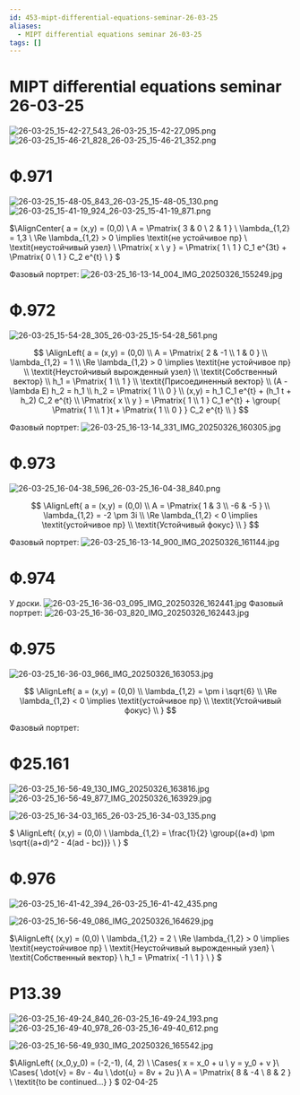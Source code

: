 ```yaml
---
id: 453-mipt-differential-equations-seminar-26-03-25
aliases:
  - MIPT differential equations seminar 26-03-25
tags: []
---
```


# MIPT differential equations seminar 26-03-25

![26-03-25_15-42-27_543_26-03-25_15-42-27_095.png](assets/imgs/26-03-25_15-42-27_543_26-03-25_15-42-27_095.png)
![26-03-25_15-46-21_828_26-03-25_15-46-21_352.png](assets/imgs/26-03-25_15-46-21_828_26-03-25_15-46-21_352.png)

# Ф.971

![26-03-25_15-48-05_843_26-03-25_15-48-05_130.png](assets/imgs/26-03-25_15-48-05_843_26-03-25_15-48-05_130.png)
![26-03-25_15-41-19_924_26-03-25_15-41-19_871.png](assets/imgs/26-03-25_15-41-19_924_26-03-25_15-41-19_871.png)

$\AlignCenter{
a = (x,y) = (0,0) \\
A = \Pmatrix{
3 & 0 \\
2 & 1
} \\
\lambda_{1,2} = 1,3 \\
\Re \lambda_{1,2} > 0 \implies \textit{не устойчивое пр} \\
\textit{неустойчивый узел} \\
\Pmatrix{
x \\ y
} = \Pmatrix{
1 \\ 1
} C_1 e^{3t} + \Pmatrix{
0 \\ 1
} C_2 e^{t} \\
}
$

Фазовый портрет:
![26-03-25_16-13-14_004_IMG_20250326_155249.jpg](assets/imgs/26-03-25_16-13-14_004_IMG_20250326_155249.jpg)

# Ф.972

![26-03-25_15-54-28_305_26-03-25_15-54-28_561.png](assets/imgs/26-03-25_15-54-28_305_26-03-25_15-54-28_561.png)

$$
\AlignLeft{
a = (x,y) = (0,0) \\
A = \Pmatrix{
2 & -1 \\
1 & 0
} \\
\lambda_{1,2} = 1 \\
\Re \lambda_{1,2} > 0 \implies \textit{не устойчивое пр} \\
\textit{Неустойчивый вырожденный узел} \\
\textit{Собственный вектор} \\
h_1 = \Pmatrix{
1 \\ 1
} \\
\textit{Присоединенный вектор} \\
(A - \lambda E) h_2 = h_1 \\
h_2 = \Pmatrix{
1 \\ 0
} \\
(x,y) = h_1 C_1 e^{t} + (h_1 t + h_2) C_2 e^{t} \\
\Pmatrix{
x \\ y
} = \Pmatrix{
1 \\ 1
} C_1 e^{t} +
\group{
\Pmatrix{
1 \\ 1
}t +
\Pmatrix{
1 \\ 0
}
} C_2 e^{t} \\
}
$$

Фазовый портрет:
![26-03-25_16-13-14_331_IMG_20250326_160305.jpg](assets/imgs/26-03-25_16-13-14_331_IMG_20250326_160305.jpg)

# Ф.973

![26-03-25_16-04-38_596_26-03-25_16-04-38_840.png](assets/imgs/26-03-25_16-04-38_596_26-03-25_16-04-38_840.png)

$$
\AlignLeft{
a = (x,y) = (0,0) \\
A = \Pmatrix{
1 & 3 \\
-6 & -5
} \\
\lambda_{1,2} = -2 \pm 3i \\
\Re \lambda_{1,2} < 0 \implies \textit{устойчивое пр} \\
\textit{Устойчивый фокус} \\
}
$$

Фазовый портрет:
![26-03-25_16-13-14_900_IMG_20250326_161144.jpg](assets/imgs/26-03-25_16-13-14_900_IMG_20250326_161144.jpg)

# Ф.974

У доски.
![26-03-25_16-36-03_095_IMG_20250326_162441.jpg](assets/imgs/26-03-25_16-36-03_095_IMG_20250326_162441.jpg)
Фазовый портрет:
![26-03-25_16-36-03_820_IMG_20250326_162443.jpg](assets/imgs/26-03-25_16-36-03_820_IMG_20250326_162443.jpg)

# Ф.975

![26-03-25_16-36-03_966_IMG_20250326_163053.jpg](assets/imgs/26-03-25_16-36-03_966_IMG_20250326_163053.jpg)

$$
\AlignLeft{
a = (x,y) = (0,0) \\
\lambda_{1,2} = \pm i \sqrt{6} \\
\Re \lambda_{1,2} < 0 \implies \textit{устойчивое пр} \\
\textit{Устойчивый фокус} \\
}
$$

Фазовый портрет:

# Ф25.161

![26-03-25_16-56-49_130_IMG_20250326_163816.jpg](assets/imgs/26-03-25_16-56-49_130_IMG_20250326_163816.jpg)
![26-03-25_16-56-49_877_IMG_20250326_163929.jpg](assets/imgs/26-03-25_16-56-49_877_IMG_20250326_163929.jpg)

![26-03-25_16-34-03_165_26-03-25_16-34-03_135.png](assets/imgs/26-03-25_16-34-03_165_26-03-25_16-34-03_135.png)

$
\AlignLeft{
(x,y) = (0,0) \\
\lambda_{1,2} = \frac{1}{2} \group{(a+d) \pm \sqrt{(a+d)^2 - 4(ad - bc)}} \\
}
$

# Ф.976

![26-03-25_16-41-42_394_26-03-25_16-41-42_435.png](assets/imgs/26-03-25_16-41-42_394_26-03-25_16-41-42_435.png)

![26-03-25_16-56-49_086_IMG_20250326_164629.jpg](assets/imgs/26-03-25_16-56-49_086_IMG_20250326_164629.jpg)

$\AlignLeft{
(x,y) = (0,0) \\
\lambda_{1,2} = 2 \\
\Re \lambda_{1,2} > 0 \implies \textit{неустойчивое пр} \\
\textit{Неустойчивый вырожденный узел} \\
\textit{Собственный вектор} \\
h_1 = \Pmatrix{
-1 \\ 1
} \\
}
$

# Р13.39

![26-03-25_16-49-24_840_26-03-25_16-49-24_193.png](assets/imgs/26-03-25_16-49-24_840_26-03-25_16-49-24_193.png)
![26-03-25_16-49-40_978_26-03-25_16-49-40_612.png](assets/imgs/26-03-25_16-49-40_978_26-03-25_16-49-40_612.png)

![26-03-25_16-56-49_930_IMG_20250326_165542.jpg](assets/imgs/26-03-25_16-56-49_930_IMG_20250326_165542.jpg)

$\AlignLeft{
(x_0,y_0) = (-2,-1), (4, 2) \\
\Cases{
x = x_0 + u \\
y = y_0 + v
}\\
\Cases{
\dot{v} = 8v - 4u \\
\dot{u} = 8v + 2u
}\\
A = \Pmatrix{
8 & -4 \\
8 & 2
} \\
\textit{to be continued...}
}
$
02-04-25
